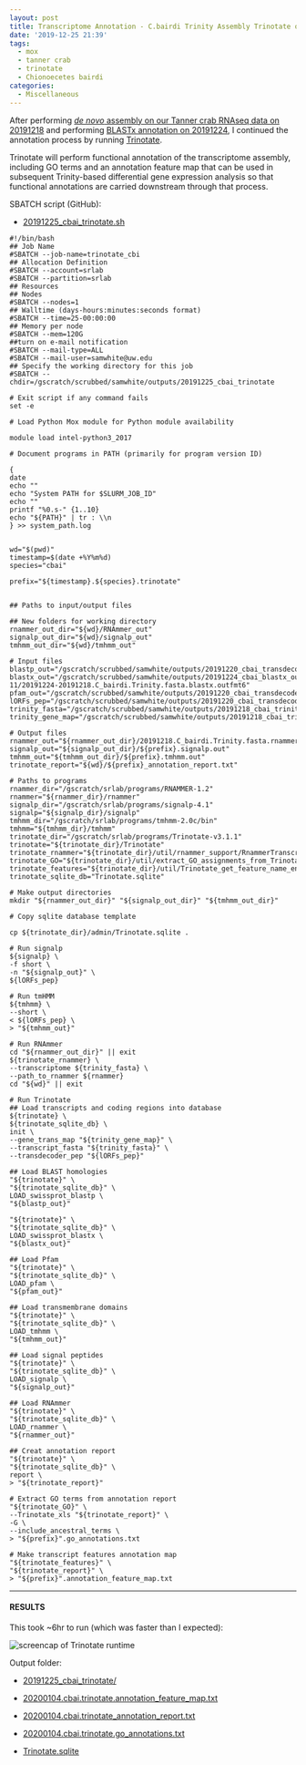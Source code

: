 ```yaml
---
layout: post
title: Transcriptome Annotation - C.bairdi Trinity Assembly Trinotate on Mox
date: '2019-12-25 21:39'
tags:
  - mox
  - tanner crab
  - trinotate
  - Chionoecetes bairdi
categories:
  - Miscellaneous
---
```

After performing [_de novo_ assembly on our Tanner crab RNAseq data on 20191218](https://robertslab.github.io/sams-notebook/2019/12/18/Transcriptome-Assembly-C.bairdi-Trimmed-RNAseq-Using-Trinity-on-Mox.html) and performing [BLASTx annotation on 20191224](https://robertslab.github.io/sams-notebook/2019/12/24/Transcriptome-Annotation-C.bairdi-Trinity-Assembly-BLASTx-on-Mox.html), I continued the annotation process by running [Trinotate](https://github.com/Trinotate/Trinotate.github.io/wiki).

Trinotate will perform functional annotation of the transcriptome assembly, including GO terms and an annotation feature map that can be used in subsequent Trinity-based differential gene expression analysis so that functional annotations are carried downstream through that process.

SBATCH script (GitHub):

- [20191225_cbai_trinotate.sh](https://github.com/RobertsLab/sams-notebook/blob/master/sbatch_scripts/20191225_cbai_trinotate.sh)

```shell
#!/bin/bash
## Job Name
#SBATCH --job-name=trinotate_cbi
## Allocation Definition
#SBATCH --account=srlab
#SBATCH --partition=srlab
## Resources
## Nodes
#SBATCH --nodes=1
## Walltime (days-hours:minutes:seconds format)
#SBATCH --time=25-00:00:00
## Memory per node
#SBATCH --mem=120G
##turn on e-mail notification
#SBATCH --mail-type=ALL
#SBATCH --mail-user=samwhite@uw.edu
## Specify the working directory for this job
#SBATCH --chdir=/gscratch/scrubbed/samwhite/outputs/20191225_cbai_trinotate

# Exit script if any command fails
set -e

# Load Python Mox module for Python module availability

module load intel-python3_2017

# Document programs in PATH (primarily for program version ID)

{
date
echo ""
echo "System PATH for $SLURM_JOB_ID"
echo ""
printf "%0.s-" {1..10}
echo "${PATH}" | tr : \\n
} >> system_path.log


wd="$(pwd)"
timestamp=$(date +%Y%m%d)
species="cbai"

prefix="${timestamp}.${species}.trinotate"


## Paths to input/output files

## New folders for working directory
rnammer_out_dir="${wd}/RNAmmer_out"
signalp_out_dir="${wd}/signalp_out"
tmhmm_out_dir="${wd}/tmhmm_out"

# Input files
blastp_out="/gscratch/scrubbed/samwhite/outputs/20191220_cbai_transdecoder/blastp_out/20191220.cbai.blastp.outfmt6"
blastx_out="/gscratch/scrubbed/samwhite/outputs/20191224_cbai_blastx_outfmt-11/20191224-20191218.C_bairdi.Trinity.fasta.blastx.outfmt6"
pfam_out="/gscratch/scrubbed/samwhite/outputs/20191220_cbai_transdecoder/pfam_out/20191220.cbai.pfam.domtblout"
lORFs_pep="/gscratch/scrubbed/samwhite/outputs/20191220_cbai_transdecoder/20191218.C_bairdi.Trinity.fasta.transdecoder_dir/longest_orfs.pep"
trinity_fasta="/gscratch/scrubbed/samwhite/outputs/20191218_cbai_trinity_RNAseq/trinity_out_dir/20191218.C_bairdi.Trinity.fasta"
trinity_gene_map="/gscratch/scrubbed/samwhite/outputs/20191218_cbai_trinity_RNAseq/trinity_out_dir/20191218.C_bairdi.Trinity.fasta.gene_trans_map"

# Output files
rnammer_out="${rnammer_out_dir}/20191218.C_bairdi.Trinity.fasta.rnammer.gff"
signalp_out="${signalp_out_dir}/${prefix}.signalp.out"
tmhmm_out="${tmhmm_out_dir}/${prefix}.tmhmm.out"
trinotate_report="${wd}/${prefix}_annotation_report.txt"

# Paths to programs
rnammer_dir="/gscratch/srlab/programs/RNAMMER-1.2"
rnammer="${rnammer_dir}/rnammer"
signalp_dir="/gscratch/srlab/programs/signalp-4.1"
signalp="${signalp_dir}/signalp"
tmhmm_dir="/gscratch/srlab/programs/tmhmm-2.0c/bin"
tmhmm="${tmhmm_dir}/tmhmm"
trinotate_dir="/gscratch/srlab/programs/Trinotate-v3.1.1"
trinotate="${trinotate_dir}/Trinotate"
trinotate_rnammer="${trinotate_dir}/util/rnammer_support/RnammerTranscriptome.pl"
trinotate_GO="${trinotate_dir}/util/extract_GO_assignments_from_Trinotate_xls.pl"
trinotate_features="${trinotate_dir}/util/Trinotate_get_feature_name_encoding_attributes.pl"
trinotate_sqlite_db="Trinotate.sqlite"

# Make output directories
mkdir "${rnammer_out_dir}" "${signalp_out_dir}" "${tmhmm_out_dir}"

# Copy sqlite database template

cp ${trinotate_dir}/admin/Trinotate.sqlite .

# Run signalp
${signalp} \
-f short \
-n "${signalp_out}" \
${lORFs_pep}

# Run tmHMM
${tmhmm} \
--short \
< ${lORFs_pep} \
> "${tmhmm_out}"

# Run RNAmmer
cd "${rnammer_out_dir}" || exit
${trinotate_rnammer} \
--transcriptome ${trinity_fasta} \
--path_to_rnammer ${rnammer}
cd "${wd}" || exit

# Run Trinotate
## Load transcripts and coding regions into database
${trinotate} \
${trinotate_sqlite_db} \
init \
--gene_trans_map "${trinity_gene_map}" \
--transcript_fasta "${trinity_fasta}" \
--transdecoder_pep "${lORFs_pep}"

## Load BLAST homologies
"${trinotate}" \
"${trinotate_sqlite_db}" \
LOAD_swissprot_blastp \
"${blastp_out}"

"${trinotate}" \
"${trinotate_sqlite_db}" \
LOAD_swissprot_blastx \
"${blastx_out}"

## Load Pfam
"${trinotate}" \
"${trinotate_sqlite_db}" \
LOAD_pfam \
"${pfam_out}"

## Load transmembrane domains
"${trinotate}" \
"${trinotate_sqlite_db}" \
LOAD_tmhmm \
"${tmhmm_out}"

## Load signal peptides
"${trinotate}" \
"${trinotate_sqlite_db}" \
LOAD_signalp \
"${signalp_out}"

## Load RNAmmer
"${trinotate}" \
"${trinotate_sqlite_db}" \
LOAD_rnammer \
"${rnammer_out}"

## Creat annotation report
"${trinotate}" \
"${trinotate_sqlite_db}" \
report \
> "${trinotate_report}"

# Extract GO terms from annotation report
"${trinotate_GO}" \
--Trinotate_xls "${trinotate_report}" \
-G \
--include_ancestral_terms \
> "${prefix}".go_annotations.txt

# Make transcript features annotation map
"${trinotate_features}" \
"${trinotate_report}" \
> "${prefix}".annotation_feature_map.txt
```


---

#### RESULTS

This took ~6hr to run (which was faster than I expected):

![screencap of Trinotate runtime](https://github.com/RobertsLab/sams-notebook/blob/master/images/screencaps/20191225_cbai_trinotate_runtime.png?raw=true)

Output folder:

- [20191225_cbai_trinotate/](https://gannet.fish.washington.edu/Atumefaciens/20191225_cbai_trinotate/)


- [20200104.cbai.trinotate.annotation_feature_map.txt](https://gannet.fish.washington.edu/Atumefaciens/20191225_cbai_trinotate/20200104.cbai.trinotate.annotation_feature_map.txt)

- [20200104.cbai.trinotate_annotation_report.txt](https://gannet.fish.washington.edu/Atumefaciens/20191225_cbai_trinotate/20200104.cbai.trinotate_annotation_report.txt)

- [20200104.cbai.trinotate.go_annotations.txt](https://gannet.fish.washington.edu/Atumefaciens/20191225_cbai_trinotate/20200104.cbai.trinotate.go_annotations.txt)

- [Trinotate.sqlite](https://gannet.fish.washington.edu/Atumefaciens/20191225_cbai_trinotate/Trinotate.sqlite)
